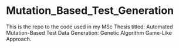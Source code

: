 # Mutation_Based_Test_Generation
This is the repo to the code used in my MSc Thesis titled: Automated Mutation-Based Test Data Generation: Genetic Algorithm Game-Like Approach.
